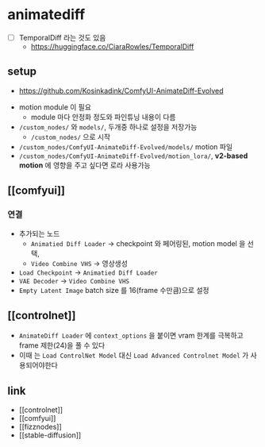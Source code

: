 # animatediff

- [ ] TemporalDiff 라는 것도 있음
  + https://huggingface.co/CiaraRowles/TemporalDiff

## setup
+ https://github.com/Kosinkadink/ComfyUI-AnimateDiff-Evolved
- motion module 이 필요
  - module 마다 안정화 정도와 파인튜닝 내용이 다름
- `/custom_nodes/` 와 `models/`, 두개중 하나로 설정을 저장가능
  - `/custom_nodes/` 으로 시작
- `/custom_nodes/ComfyUI-AnimateDiff-Evolved/models/` motion 파일
- `/custom_nodes/ComfyUI-AnimateDiff-Evolved/motion_lora/`, **v2-based motion** 에 영향을 주고 싶다면 로라 사용가능

## [[comfyui]]
### 연결
- 추가되는 노드
  - `Animatied Diff Loader` -> checkpoint 와 페어링된, motion model 을 선택, 
  - `Video Combine VHS` -> 영상생성
- `Load Checkpoint` -> `Animatied Diff Loader`
- `VAE Decoder` -> `Video Combine VHS`
- `Empty Latent Image` batch size 를 16(frame 수만큼)으로 설정

## [[controlnet]]
- `AnimateDiff Loader` 에 `context_options` 을 붙이면 vram 한계를 극복하고 frame 제한(24)을 풀 수 있다
- 이때 는 `Load ControlNet Model` 대신 `Load Advanced Controlnet Model` 가 사용되어야한다

## link
- [[controlnet]]
- [[comfyui]]
- [[fizznodes]]
- [[stable-diffusion]]
